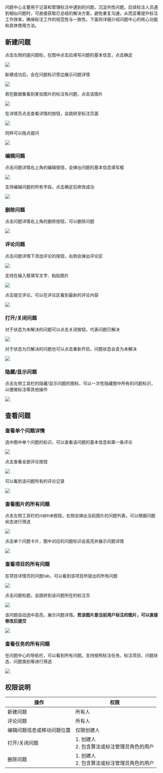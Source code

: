 问题中心主要用于记录和管理标注中遇到的问题，沉淀共性问题。后续标注人员遇到相似问题时，可直接获取已总结的解决方案，避免重复沟通，从而显著提升标注工作效率，确保标注工作的规范性与一致性。下面将详细介绍问题中心的核心功能和具体使用方法。



## 新建问题

点击左侧的提问图标，在图中点击后填写问题的基本信息，点击确定

![](images/问题中心/image.png)

新建成功后，会在问题标识旁边展示问题详情

![](images/问题中心/image-1.png)



若在数据集看到某张图片的标注有问题，点击该图片

![](images/问题中心/image-2.png)



在详情页点击查看详情的按钮，会跳转至标注页面

![](images/问题中心/image-3.png)



同样可以拖点提问

![](images/问题中心/image-4.png)



### 编辑问题

点击问题详情右上角的编辑按钮，会弹出问题的基本信息填写框

![](images/问题中心/image-5.png)

支持编辑问题的所有字段，点击确定后修改成功

![](images/问题中心/image-6.png)



### 删除问题

点击问题详情右上角的删除按钮，可以删除问题

![](images/问题中心/image-7.png)



### 评论问题

点击问题详情下添加评论的按钮，右侧会弹出评论区

![](images/问题中心/image-8.png)

支持在输入框填写文字、粘贴图片

![](images/问题中心/image-9.png)

点击提交评论，可以在评论区看到最新的评论内容

![](images/问题中心/image-10.png)



### 打开/关闭问题

对于状态为未解决的问题可以点击关闭按钮，代表问题已解决

![](images/问题中心/image-11.png)

对于状态为已解决的问题也可以点击重新开启，问题状态会变为未解决

![](images/问题中心/image-12.png)



### 隐藏/显示问题

点击左侧工具栏的隐藏/显示问题的图标，可以一次性隐藏图中所有的问题标识，以便做标注等其他操作

![](images/问题中心/image-13.png)



## 查看问题

### 查看单个问题详情

选中图中单个问题的标识，可以查看该问题的基本信息和第一条评论

![](images/问题中心/image-14.png)

点击查看全部评论按钮

![](images/问题中心/image-22.png)

可以看到该问题所有的评论记录

![](images/问题中心/image-20.png)



### 查看图片的所有问题

点击左侧工具栏的`问题列表`按钮，右侧会弹出当前图片的问题列表，可以根据问题状态进行筛选

![](images/问题中心/image-21.png)

点击单个问题卡片，图中对应的问题标识会高亮并展示问题详情

![](images/问题中心/image-19.png)



### 查看项目的所有问题

在项目详情页的问题tab，可以看到该项目所提出的所有问题

![](images/问题中心/image-18.png)



点击问题标题，会跳转到该问题所在的标注页

![](images/问题中心/image-15.png)



该问题自动选中高亮，展示问题详情。**若该图片是当前用户标注的图片，可以直接修改后提交**

![](images/问题中心/image-17.png)



### 查看任务的所有问题

在问题中心的导航栏，可以看到所有问题。支持按照标注任务、标注项目、问题状态、问题类别等进行筛选

![](images/问题中心/image-16.png)



## 权限说明

| 操作          | 权限   |
| ------------- | ----- |
| 新建问题          | 所有人   |
| 评论问题          | 所有人   |
| 编辑问题信息或移动问题位置 | 仅限创建人 |
| 打开/关闭问题       |   1. 创建人<br>2. 包含算法或标注管理员角色的用户    |
| 删除问题          |   1. 创建人<br>2. 包含算法或标注管理员角色的用户    |
